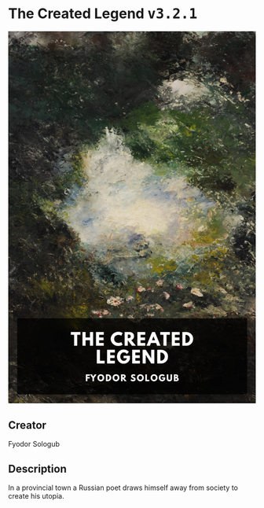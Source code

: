 
# The Created Legend <kbd>v3.2.1</kbd>

<center>
  <img src="./cover-1024.jpg"/>
</center>

## Creator
Fyodor Sologub

## Description
In a provincial town a Russian poet draws himself away from society to create his utopia.
